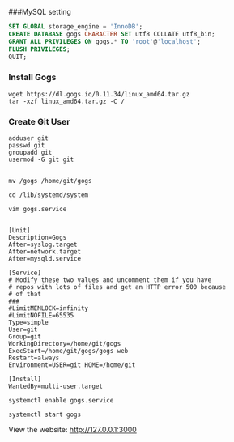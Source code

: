 
###MySQL setting
```sql
SET GLOBAL storage_engine = 'InnoDB';
CREATE DATABASE gogs CHARACTER SET utf8 COLLATE utf8_bin;
GRANT ALL PRIVILEGES ON gogs.* TO 'root'@'localhost';
FLUSH PRIVILEGES;
QUIT;
```

### Install Gogs
```shell script
wget https://dl.gogs.io/0.11.34/linux_amd64.tar.gz
tar -xzf linux_amd64.tar.gz -C /
```
### Create Git User

```shell script
adduser git  
passwd git  
groupadd git
usermod -G git git

```

```shell script

mv /gogs /home/git/gogs
```


```shell script
cd /lib/systemd/system

vim gogs.service
```

```shell script

[Unit]
Description=Gogs
After=syslog.target
After=network.target
After=mysqld.service

[Service]
# Modify these two values and uncomment them if you have
# repos with lots of files and get an HTTP error 500 because
# of that
###
#LimitMEMLOCK=infinity
#LimitNOFILE=65535
Type=simple
User=git
Group=git
WorkingDirectory=/home/git/gogs
ExecStart=/home/git/gogs/gogs web
Restart=always
Environment=USER=git HOME=/home/git

[Install]
WantedBy=multi-user.target
```

```shell script
systemctl enable gogs.service
```

```shell script
systemctl start gogs
```


View the website: http://127.0.0.1:3000